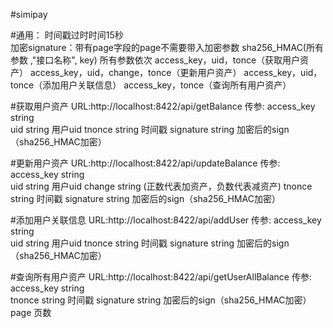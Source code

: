 #simipay


#通用：
	时间戳过时时间15秒                              
	加密signature：带有page字段的page不需要带入加密参数
	          sha256_HMAC(所有参数 ,"接口名称", key)
	          所有参数依次
		              access_key，uid，tonce（获取用户资产）
		              access_key，uid，change，tonce（更新用户资产）
		              access_key，uid，tonce（添加用户关联信息）
		              access_key，tonce（查询所有用户资产）

#获取用户资产
URL:http://localhost:8422/api/getBalance
传参:
	access_key	string		
	uid		string	用户uid
	tnonce		string	时间戳
	signature	string	加密后的sign（sha256_HMAC加密）

#更新用户资产
URL:http://localhost:8422/api/updateBalance
传参:
	access_key	string		
	uid		string	用户uid
	change		string       (正数代表加资产，负数代表减资产)
	tnonce		string	时间戳
	signature	string	加密后的sign（sha256_HMAC加密）


#添加用户关联信息
URL:http://localhost:8422/api/addUser
传参:
	access_key	string		
	uid		string	用户uid
	tnonce		string	时间戳
	signature	string	加密后的sign（sha256_HMAC加密）

#查询所有用户资产
URL:http://localhost:8422/api/getUserAllBalance
传参:
	access_key	string		
	tnonce		string	时间戳
	signature	string	加密后的sign（sha256_HMAC加密）
	page		页数
